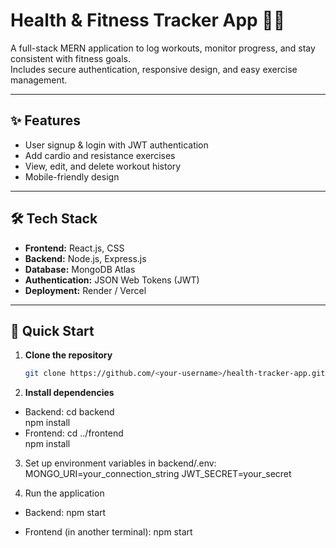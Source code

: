 # Health & Fitness Tracker App 🏋️‍♂️

A full-stack MERN application to log workouts, monitor progress, and stay consistent with fitness goals.  
Includes secure authentication, responsive design, and easy exercise management.

---

## ✨ Features
- User signup & login with JWT authentication  
- Add cardio and resistance exercises  
- View, edit, and delete workout history  
- Mobile-friendly design  

---

## 🛠 Tech Stack
- **Frontend:** React.js, CSS  
- **Backend:** Node.js, Express.js  
- **Database:** MongoDB Atlas  
- **Authentication:** JSON Web Tokens (JWT)  
- **Deployment:** Render / Vercel  

---

## 🚀 Quick Start
1. **Clone the repository**
   ```bash
   git clone https://github.com/<your-username>/health-tracker-app.git
2. **Install dependencies**
- Backend:
   cd backend<br>
   npm install
- Frontend:
   cd ../frontend<br>
   npm install
  
3. Set up environment variables in backend/.env:
   MONGO_URI=your_connection_string
   JWT_SECRET=your_secret
   
4. Run the application
- Backend:
   npm start

- Frontend (in another terminal):
   npm start

